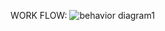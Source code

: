 WORK FLOW:
![behavior diagram1](https://user-images.githubusercontent.com/94226412/144360656-5ece6f1b-a625-43a9-a51c-55c8b14321ca.PNG)
